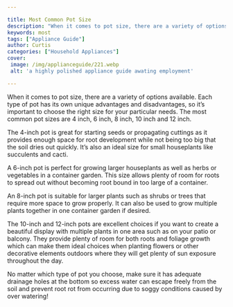```yaml
---

title: Most Common Pot Size
description: "When it comes to pot size, there are a variety of options available. Each type of pot has its own unique advantages and disadvanta...get more info"
keywords: most
tags: ["Appliance Guide"]
author: Curtis
categories: ["Household Appliances"]
cover: 
 image: /img/applianceguide/221.webp
 alt: 'a highly polished appliance guide awating employment'

---
```


When it comes to pot size, there are a variety of options available. Each type of pot has its own unique advantages and disadvantages, so it’s important to choose the right size for your particular needs. The most common pot sizes are 4 inch, 6 inch, 8 inch, 10 inch and 12 inch. 

The 4-inch pot is great for starting seeds or propagating cuttings as it provides enough space for root development while not being too big that the soil dries out quickly. It’s also an ideal size for small houseplants like succulents and cacti. 

A 6-inch pot is perfect for growing larger houseplants as well as herbs or vegetables in a container garden. This size allows plenty of room for roots to spread out without becoming root bound in too large of a container. 

An 8-inch pot is suitable for larger plants such as shrubs or trees that require more space to grow properly. It can also be used to grow multiple plants together in one container garden if desired. 

The 10-inch and 12-inch pots are excellent choices if you want to create a beautiful display with multiple plants in one area such as on your patio or balcony. They provide plenty of room for both roots and foliage growth which can make them ideal choices when planting flowers or other decorative elements outdoors where they will get plenty of sun exposure throughout the day. 

No matter which type of pot you choose, make sure it has adequate drainage holes at the bottom so excess water can escape freely from the soil and prevent root rot from occurring due to soggy conditions caused by over watering!
